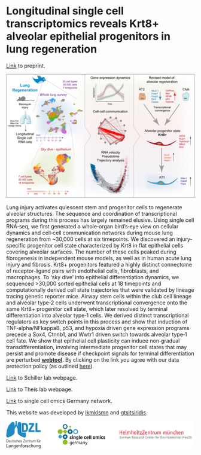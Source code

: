 # Longitudinal single cell transcriptomics reveals Krt8+ alveolar epithelial progenitors in lung regeneration 

[Link](https://www.biorxiv.org/content/early/2019/07/17/705244.full.pdf) to preprint.

<p align="center"> 
<img src="graphical_abstract.jpg">
</p>

Lung injury activates quiescent stem and progenitor cells to regenerate alveolar structures. The sequence and coordination of transcriptional programs during this process has largely remained elusive. Using single cell RNA‐seq, we first generated a whole‐organ bird’s‐eye view on cellular dynamics and cell‐cell communication networks during mouse lung regeneration from ~30,000 cells at six timepoints. We discovered an injury‐specific progenitor cell state characterized by Krt8 in flat epithelial cells covering alveolar surfaces. The number of these cells peaked during fibrogenesis in independent mouse models, as well as in human acute lung injury and fibrosis. Krt8+ progenitors featured a highly distinct connectome of receptor‐ligand pairs with endothelial cells, fibroblasts, and macrophages. To ‘sky dive’ into epithelial differentiation dynamics, we sequenced >30,000 sorted epithelial cells at 18 timepoints and
computationally derived cell state trajectories that were validated by lineage tracing genetic reporter mice. Airway stem cells within the club cell lineage and alveolar type‐2 cells underwent transcriptional convergence onto the same Krt8+ progenitor cell state, which later resolved by terminal differentiation into alveolar type‐1 cells. We derived distinct transcriptional regulators as key switch points in this process and show that induction of TNF‐alpha/NFkappaB, p53, and hypoxia driven gene expression programs precede a Sox4, Ctnnb1, and Wwtr1 driven switch towards alveolar type‐1 cell fate. We show that epithelial cell plasticity can induce non‐gradual transdifferentiation, involving intermediate progenitor cell states that may persist and promote disease if checkpoint signals for terminal differentiation are perturbed **[webtool](http://146.107.176.18:3838/Bleo_webtool_v2)**. By clicking on the link you agree with our data protection policy (as outlined [here](https://www.helmholtz-muenchen.de/en/imprint/index.html)).

[Link](https://www.helmholtz-muenchen.de/ilbd/research/cpc-junior-research-groups/schiller-lab-dzl-junior-research-group/scientific-focus/index.html) to Schiller lab webpage. 

[Link](https://www.helmholtz-muenchen.de/icb/research/groups/machine-learning/overview/index.html) to Theis lab webpage. 

[Link](https://www.singlecell.de/) to single cell omics Germany network. 

This website was developed by [lkmklsmn](https://github.com/lkmklsmn) and [gtsitsiridis](https://github.com/gtsitsiridis).

<p></p>
<p align="center"> 
<img src="Overview_logos.png">
</p>
<p></p>






